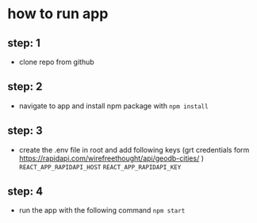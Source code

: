 # how to run app

## step: 1

- clone repo from github

## step: 2

- navigate to app and install npm package with
  `npm install `

## step: 3

- create the .env file in root and add following keys (grt credentials form https://rapidapi.com/wirefreethought/api/geodb-cities/ )
  `REACT_APP_RAPIDAPI_HOST`
  `REACT_APP_RAPIDAPI_KEY`

## step: 4

- run the app with the following command
  `npm start`
